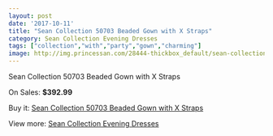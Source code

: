 ```yaml
---
layout: post
date: '2017-10-11'
title: "Sean Collection 50703 Beaded Gown with X Straps"
category: Sean Collection Evening Dresses
tags: ["collection","with","party","gown","charming"]
image: http://img.princessan.com/28444-thickbox_default/sean-collection-50703-beaded-gown-with-x-straps.jpg
---
```

Sean Collection 50703 Beaded Gown with X Straps

On Sales: **$392.99**
<a href="https://www.princessan.com/en/12964-sean-collection-50703-beaded-gown-with-x-straps.html"><amp-img layout="responsive" width="600" height="600" src="//img.princessan.com/28444-thickbox_default/sean-collection-50703-beaded-gown-with-x-straps.jpg" alt="Sean Collection 50703 Beaded Gown with X Straps 0" /></a>
<a href="https://www.princessan.com/en/12964-sean-collection-50703-beaded-gown-with-x-straps.html"><amp-img layout="responsive" width="600" height="600" src="//img.princessan.com/28448-thickbox_default/sean-collection-50703-beaded-gown-with-x-straps.jpg" alt="Sean Collection 50703 Beaded Gown with X Straps 1" /></a>
<a href="https://www.princessan.com/en/12964-sean-collection-50703-beaded-gown-with-x-straps.html"><amp-img layout="responsive" width="600" height="600" src="//img.princessan.com/28447-thickbox_default/sean-collection-50703-beaded-gown-with-x-straps.jpg" alt="Sean Collection 50703 Beaded Gown with X Straps 2" /></a>
<a href="https://www.princessan.com/en/12964-sean-collection-50703-beaded-gown-with-x-straps.html"><amp-img layout="responsive" width="600" height="600" src="//img.princessan.com/28446-thickbox_default/sean-collection-50703-beaded-gown-with-x-straps.jpg" alt="Sean Collection 50703 Beaded Gown with X Straps 3" /></a>
<a href="https://www.princessan.com/en/12964-sean-collection-50703-beaded-gown-with-x-straps.html"><amp-img layout="responsive" width="600" height="600" src="//img.princessan.com/28445-thickbox_default/sean-collection-50703-beaded-gown-with-x-straps.jpg" alt="Sean Collection 50703 Beaded Gown with X Straps 4" /></a>

Buy it: [Sean Collection 50703 Beaded Gown with X Straps](https://www.princessan.com/en/12964-sean-collection-50703-beaded-gown-with-x-straps.html "Sean Collection 50703 Beaded Gown with X Straps")

View more: [Sean Collection Evening Dresses](https://www.princessan.com/en/94- "Sean Collection Evening Dresses")